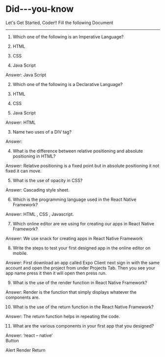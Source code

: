 # Did---you-know
Let's Get Started, Coder!!
Fill the following Document
__________________________________________________________________________

1. Which one of the following is an Imperative Language?

1.	HTML
2.	CSS
3.	Java Script

Answer: Java Script	


2. Which one of the following is a Declarative Language?

1.	HTML
2.	CSS
3.	Java Script

Answer: HTML


3. Name two uses of a DIV tag?

Answer:








4. What is the difference between relative positioning and absolute positioning in HTML?

Answer: Relative positioning is a fixed point but in absolute positioning it not fixed it can move.




5. What is the use of opacity in CSS?

Answer: Cascading style sheet.





6. Which is the programming language used in the React Native Framework?

Answer: HTML , CSS , Javascript.



7. Which online editor are we using for creating our apps in React Native Framework?

Answer: We use snack for creating apps in React Native Framework





8. Write the steps to test your first designed app in the online editor on mobile.

Answer:  First download an app called Expo Client next sign in with the same account and open the project from under Projects Tab. Then you see your app name press it then it will open then press run. 







9. What is the use of the render function in React Native Framework?

Answer:  Render is the function that simply displays whatever the components are.






10. What is the use of the return function in the React Native Framework?

Answer:  The  return function helps in repeating the code. 

 

 


11. What are the various components in your first app that you designed?

Answer:  ‘react – native’  
                Button 

Alert
Render
Return
<Text>

 
 



